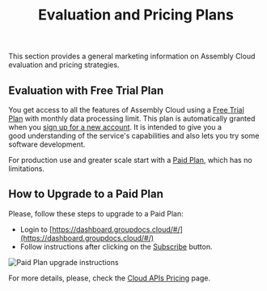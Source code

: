 ﻿---
id: "licensing"
url: "assembly/getting-started/licensing"
title: "Evaluation and Pricing Plans"
weight: 6
productName: "GroupDocs.Assembly Cloud"
description: "Evaluation and Pricing Plans"
keywords: ""
---

This section provides a general marketing information on Assembly Cloud evaluation and pricing strategies.

## Evaluation with Free Trial Plan

You get access to all the features of Assembly Cloud using a [Free Trial Plan](https://purchase.groupdocs.cloud/trial) with monthly data processing limit. This plan is automatically granted when you [sign up for a new account](https://wiki.groupdocs.cloud/gdtotalcloud/getting-started/ui-topics/). It is intended to give you a good understanding of the service's capabilities and also lets you try some software development.

For production use and greater scale start with a [Paid Plan](https://purchase.groupdocs.cloud/pricing), which has no limitations.

## How to Upgrade to a Paid Plan

Please, follow these steps to upgrade to a Paid Plan:

* Login to [https://dashboard.groupdocs.cloud/#/](https://dashboard.groupdocs.cloud/#/)
* Follow instructions after clicking on the [Subscribe](https://dashboard.groupdocs.cloud/#/plan) button.

![Paid Plan upgrade instructions](assembly/images/licensing/upgrade.png)

For more details, please, check the [Cloud APIs Pricing](https://purchase.groupdocs.cloud/pricing) page.
